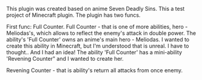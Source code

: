 This plugin was created based on anime Seven Deadly Sins.
This a test project of Minecraft plugin.
The plugin has two funcs. 

First func: Full Counter.
  Full Counter - that is one of more abilities, hero - Meliodas's, which allows to reflect the enemy's attack in double power.
  The ability's 'Full Counter' owns an anime's main hero - Meliodas.
  I wanted to create this ability in Minecraft, but I'm understood that is unreal. I have to thought.. And I had an idea! The ability 'Full Counter' has a mini-ability 'Revening Counter" and I wanted to create her.

  Revening Counter - that is ability's return all attacks from once enemy.

